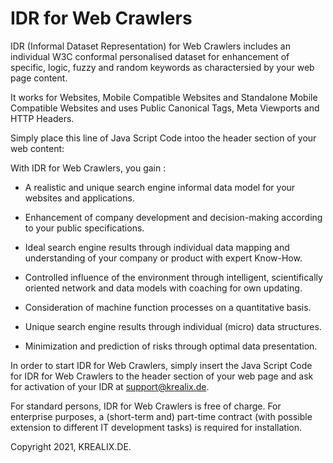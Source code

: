 # IDR for Web Crawlers

IDR (Informal Dataset Representation) for Web Crawlers includes an individual W3C conformal personalised dataset for enhancement of specific, logic, fuzzy and random keywords as charactersied by your web page content.

It works for Websites, Mobile Compatible Websites and Standalone Mobile Compatible Websites and uses Public Canonical Tags, Meta Viewports and HTTP Headers.

Simply place this line of Java Script Code intoo the header section of your web content: <br>

<script type="text/javascript" src="http://www.krealix.de/yourdomainname/idr_web_crawlers.js"></script>

<p>

With IDR for Web Crawlers, you gain : 

- A realistic and unique search engine informal data model for your websites and applications. 

- Enhancement of company development and decision-making according to your public specifications.

- Ideal search engine results through individual data mapping and understanding of your company or product with expert Know-How.

- Controlled influence of the environment through intelligent, scientifically oriented network and data models with coaching for own updating.
	
- Consideration of machine function processes on a quantitative basis. 

- Unique search engine results through individual (micro) data structures.

- Minimization and prediction of risks through optimal data presentation.

In order to start IDR for Web Crawlers, simply insert the Java Script Code for IDR for Web Crawlers to the header section of your web page and ask for activation of your IDR at support@krealix.de.

For standard persons, IDR for Web Crawlers is free of charge. For enterprise purposes, a (short-term and) part-time contract (with possible extension to different IT development tasks) is required for installation.
	
Copyright 2021, 
KREALIX.DE.
